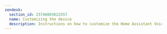 ```yaml
---
zendesk:
  section_id: 25746803622557
  name: Customizing the device
  description: Instructions on how to customize the Home Assistant Voice Preview Edition.
---
```


